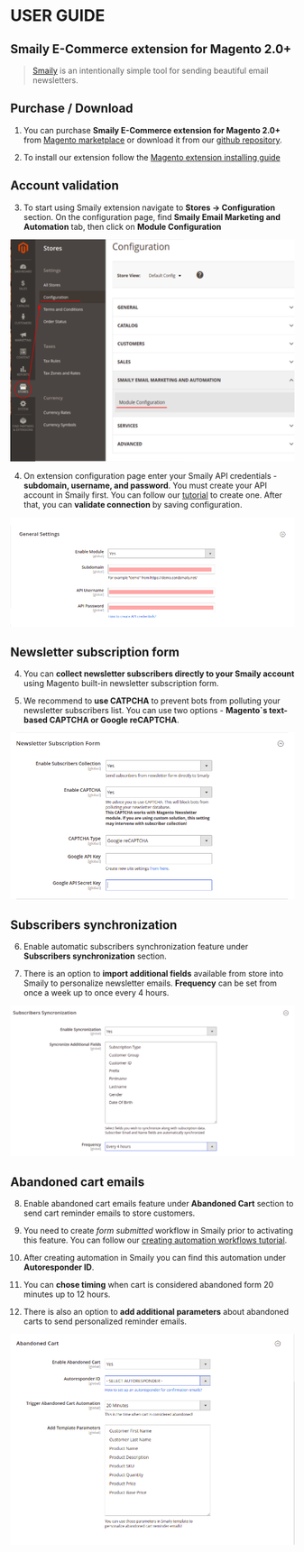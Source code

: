 # USER GUIDE

## Smaily E-Commerce extension for Magento 2.0+
>[Smaily](https://smaily.com/) is an intentionally simple tool for sending beautiful email newsletters. 

## Purchase / Download

1. You can purchase **Smaily E-Commerce extension for Magento 2.0+** from [Magento marketplace](https://marketplace.magento.com/smaily-smailyformagento.html) or download it from our [github repository](https://github.com/sendsmaily/smaily-magento-extension).

2. To install our extension follow the [Magento extension installing guide](https://docs.magento.com/marketplace/user_guide/buyers/install-extension.html)

## Account validation

3. To start using Smaily extension navigate to **Stores -> Configuration** section. On the configuration page, find **Smaily Email Marketing and Automation** tab, then click on **Module Configuration**

![Module configuration path](assets/stores_config_module.png)

4. On extension configuration page enter your Smaily API credentials - **subdomain, username, and password**. You must create your API account in Smaily first. You can follow our [tutorial](http://help.smaily.com/en/support/solutions/articles/16000062943-create-api-user) to create one. After that, you can **validate connection** by saving configuration.

![API credentials section](assets/general_settings.png)

## Newsletter subscription form

4. You can **collect newsletter subscribers directly to your Smaily account** using Magento built-in newsletter subscription form.

5. We recommend to **use CATPCHA** to prevent bots from polluting your newsletter subscribers list. You can use two options - **Magento`s text-based CAPTCHA or Google reCAPTCHA**.

![Newletter subscription form](assets/newsletter_subscription_form.png)

## Subscribers synchronization

6. Enable automatic subscribers synchronization feature under **Subscribers synchronization** section. 

7. There is an option to **import additional fields** available from store into Smaily to personalize newsletter emails. **Frequency** can be set from once a week up to once every 4 hours.

![Subscribers automatic sync section](assets/subscribers_sync.png)

## Abandoned cart emails

8. Enable abandoned cart emails feature under **Abandoned Cart** section to send cart reminder emails to store customers.

9. You need to create *form submitted* workflow in Smaily prior to activating this feature. You can follow our [creating automation workflows tutorial](http://help.smaily.com/en/support/solutions/articles/16000092458-creating-automation-workflows).

10. After creating automation in Smaily you can find this automation under **Autoresponder ID**.

11. You can **chose timing** when cart is considered abandoned form 20 minutes up to 12 hours.

12. There is also an option to **add additional parameters** about abandoned carts to send personalized reminder emails.

![Abandoned cart emails](assets/abandoned_cart.png)
